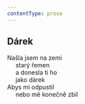 ```yaml
---
contentType: prose
---
```


## Dárek

Našla jsem na zemi  
     starý řemen  
     a donesla ti ho  
     jako dárek  
Abys mi odpustil  
     nebo mě konečně zbil
